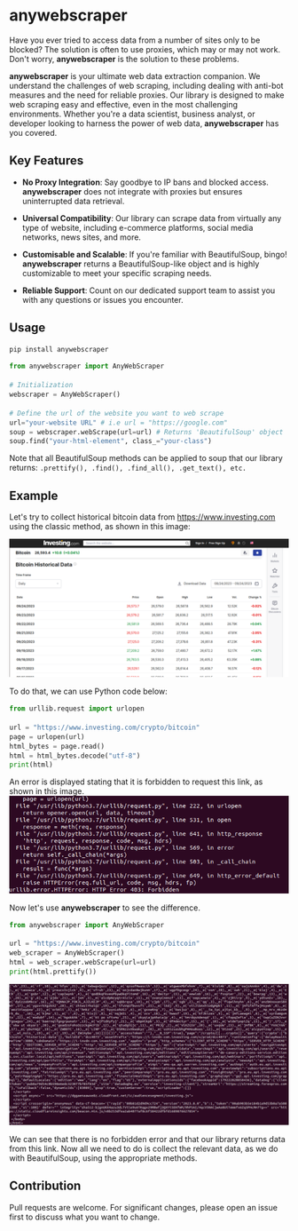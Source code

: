 # anywebscraper

Have you ever tried to access data from a number of sites only to be blocked? The solution is often to use proxies, which may or may not work. Don't worry, **anywebscraper** is the solution to these problems.

**anywebscraper** is your ultimate web data extraction companion. We understand the challenges of web scraping, including dealing with anti-bot measures and the need for reliable proxies. Our library is designed to make web scraping easy and effective, even in the most challenging environments. Whether you're a data scientist, business analyst, or developer looking to harness the power of web data, **anywebscraper** has you covered.

## Key Features
* **No Proxy Integration**: Say goodbye to IP bans and blocked access. **anywebscraper** does not integrate with proxies but ensures uninterrupted data retrieval.

* **Universal Compatibility**: Our library can scrape data from virtually any type of website, including e-commerce platforms, social media networks, news sites, and more.

* **Customisable and Scalable**: If you're familiar with BeautifulSoup, bingo! **anywebscraper** returns a BeautifulSoup-like object and is highly customizable to meet your specific scraping needs.

* **Reliable Support**: Count on our dedicated support team to assist you with any questions or issues you encounter.

## Usage
```bash
pip install anywebscraper
```

```python
from anywebscraper import AnyWebScraper

# Initialization
webscraper = AnyWebScraper()

# Define the url of the website you want to web scrape
url="your-website URL" # i.e url = "https://google.com"
soup = webscraper.webScrape(url=url) # Returns 'BeautifulSoup' object
soup.find("your-html-element", class_="your-class")
```
Note that all BeautifulSoup methods can be applied to soup that our library returns: ```.prettify(), .find(), .find_all(), .get_text(), etc.```

## Example
Let's try to collect historical bitcoin data from https://www.investing.com using the classic method, as shown in this image:

![Bitcoin Historical Data](images/bitcoin-data.png)

To do that, we can use Python code below:
```python
from urllib.request import urlopen

url = "https://www.investing.com/crypto/bitcoin"
page = urlopen(url)
html_bytes = page.read()
html = html_bytes.decode("utf-8")
print(html)
```
An error is displayed stating that it is forbidden to request this link, as shown in this image. 
![Error from Classical Method](images/error-bitcoin.png)

Now let's use **anywebscraper** to see the difference.
```python
from anywebscraper import AnyWebScraper

url = "https://www.investing.com/crypto/bitcoin"
web_scraper = AnyWebScraper()
html = web_scraper.webScrape(url=url)
print(html.prettify())
```
![AnyWebScraper Method](images/anywebscraper.png)

We can see that there is no forbidden error and that our library returns data from this link. Now all we need to do is collect the relevant data, as we do with BeautifulSoup, using the appropriate methods.

## Contribution

Pull requests are welcome. For significant changes, please open an issue first to discuss what you want to change.
